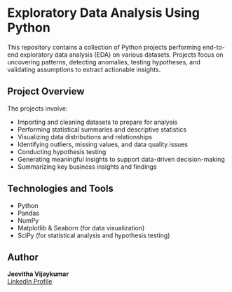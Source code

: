 # Exploratory Data Analysis Using Python

This repository contains a collection of Python projects performing end-to-end exploratory data analysis (EDA) on various datasets. 
Projects focus on uncovering patterns, detecting anomalies, testing hypotheses, and validating assumptions to extract actionable insights.

## Project Overview

The projects involve:

- Importing and cleaning datasets to prepare for analysis  
- Performing statistical summaries and descriptive statistics  
- Visualizing data distributions and relationships  
- Identifying outliers, missing values, and data quality issues  
- Conducting hypothesis testing
- Generating meaningful insights to support data-driven decision-making  
- Summarizing key business insights and findings

## Technologies and Tools

- Python  
- Pandas  
- NumPy  
- Matplotlib & Seaborn (for data visualization)  
- SciPy (for statistical analysis and hypothesis testing)

## Author

**Jeevitha Vijaykumar**  
[LinkedIn Profile](https://www.linkedin.com/in/jeevitha-vijayakumar/)
